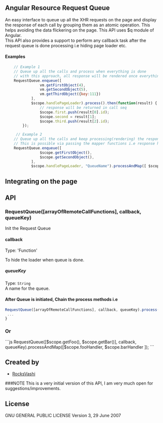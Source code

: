 ## Angular Resource Request Queue
An easy interface to queue up all the XHR requests on the page and display the response of each call by grouping them as an atomic operation.
This helps avoiding the data flickering on the page. This API uses $q module of Angular.
<br />
This API also provides a support to perform any callback task after the request queue is done processing i.e hiding page loader etc.
</p>

#### Examples
```js
	// Example 1
	// Queue up all the calls and process when everything is done
	// with this approach, all response will be rendered once everything is completed i.e queue is empty.
	RequestQueue.enqueue([
        		vm.getFirstObject(4),
                vm.getSecondObject(5),
               	vm.getThirdObject({key:111})
            ],
            $scope.handlePageLoader).process().then(function(result) {
                // response will be returned in call seq
	            $scope.first.push(result[0].id);
	            $scope.second = result[1];
	            $scope.third.push(result[2].id);
        });

	 // Example 2
	// Queue up all the calls and keep processing(rendering) the response as and when response is ready on the view.
	// This is possible via passing the mapper functions i.e response handlers for each remote call.
	RequestQueue.enqueue([
                $scope.getFirstObject(),
                $scope.getSecondObject(),
            ],
            $scope.handlePageLoader, "QueueName").processAndMap([ $scope.responseHandlerFirstObject, $scope.responseHandlerSecondObject]);

```


## Integrating on the page
<script src="service.requestqueue.js" ></script>

## API

### RequestQueue([arrayOfRemoteCallFunctions], callback, queueKey)

Init the Request Queue

#### callback

Type: 'Function'

To hide the loader when queue is done.

##### queueKey
Type: `String`<br>
A name for the queue.

#### After Queue is initiated, Chain the process methods i.e
```js
RequestQueue([arrayOfRemoteCallFunctions], callback, queueKey).process().then(promiseArray) {
 ...
}
```

<h3>Or</h3>
```js
RequestQueue([$scope.getFoo(), $scope.getBar()], callback, queueKey).processAndMap([$scope.fooHandler, $scope.barHandler ]);
```

## Created by
- [RocksVashi](https://github.com/rocksvashi)

###NOTE
This is a very initial version of this API, I am very much open for suggestions/improvements.

## License
GNU GENERAL PUBLIC LICENSE Version 3, 29 June 2007
